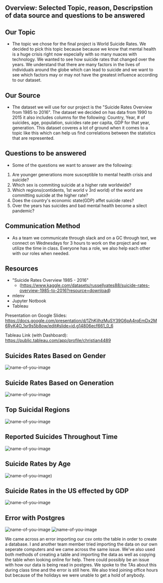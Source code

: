 ## Overview: Selected Topic, reason, Descripstion of data source and questions to be answered 

## Our Topic
- The topic we chose for the final project is World Suicide Rates. We decided to pick this topic because because we know that mental health is a huge crisis right now especially with so many nuaces with technology. We wanted to see how suicide rates that changed over the years. We understand that there are many factors in the lives of  individuals around the globe which can lead to suicide and we want to see which factors may or may not have the greatest influence according to our dataset.

## Our Source
- The dataset we will use for our project is the "Suicide Rates Overview from 1985 to 2016". The dataset we decided on has data from 1990 to 2015 it also includes columns for the following: Country, Year, # of suicides, age, population, suicides rate per capita, GDP for that year, generation. This dataset coveres a lot of ground when it comes to a topic like this which can help us find correlations between the statistics that are represented.

## Questions to be answered
- Some of the questions we want to answer are the following:
1) Are younger generations more susceptible to mental health crisis and suicide?
2) Which sex is commiting suicide at a higher rate worldwide?
3) Which regions(contidents, 1st world v 3rd world) of the world are committing suicide at the higher rate?
4) Does the country's economic state(GDP) affet suicide rates?
5) Over the years has suicides and bad mental health become a silect pandemic?



## Communication Method

- As a team we communicate through slack and on a GC through text, we connect on Wednesdays for 3 hours to work on the project and we utilize the time in class. Everyone has a role, we also help each other with our roles when needed. 


## Resources
- "Suicide Rates Overview 1985 - 2016" 
  - (https://www.kaggle.com/datasets/russellyates88/suicide-rates-overview-1985-to-2016?resource=download)
- mlenv
- Jupyter Notbook
- Tableau

Presentation on Google Slides: https://docs.google.com/presentation/d/1ZhKjlhzMuSY39G6pA4rqEmDx2M6RyK4O_1sr9s5b8ow/edit#slide=id.g14806ecf661_0_6


Tableau Link (with Dashboard): https://public.tableau.com/app/profile/christian4489

## Suicides Rates Based on Gender
![name-of-you-image](https://github.com/RosieMina/Final_project/blob/03d8d556a0c7ce0a2ad1e252c90bd760c902e7d3/images/Gender2.png)

## Suicide Rates Based on Generation
![name-of-you-image](https://github.com/RosieMina/Final_project/blob/679beccb035e83a4bed80ac59f906b1625cb09c6/images/Generation2.png)

## Top Suicidal Regions
![name-of-you-image](https://github.com/RosieMina/Final_project/blob/ee91e4ddd8bfe511d7338f9f83e768a5d7aee7e5/images/Regions.png)

## Reported Suicides Throughout Time
![name-of-you-image](https://github.com/RosieMina/Final_project/blob/dec8e6c30848d989d538013042fbad8ce41125ca/images/Time.png)

## Suicide Rates by Age
![name-of-you-image](https://github.com/RosieMina/Final_project/blob/0da8ff359d1db9e82e62d42787ee1da30acfc056/images/age1.png))

## Suicide Rates in the US effected by GDP
![name-of-you-image](https://github.com/RosieMina/Final_project/blob/6c0ccfbd498272dab14706df63c6d41acab37ed8/images/Rates:%20GDP.png)

## Error with Postgres
![name-of-you-image](https://github.com/RosieMina/Final_project/blob/f9169cfb9148f8ee80fbdb68c616cd5869a54ace/images/Error.png)
![name-of-you-image](https://github.com/RosieMina/Final_project/blob/c54aaa5704bfd82240e9628ee682a877a6c8bd55/images/error2.png)

We came across an error importing our csv onto the table in order to create a database. I and another team member tried importing the data on our own seperate computers and we came across the same issue. We've also used both methods of creating a table and importing the data as well as copying the table when looking online for help. There could possibly be an issue with how our data is being read in postgres. We spoke to the TAs about this during class time and the error is still here. We also tried joining office hours but because of the holidays we were unable to get a hold of anybody. 



